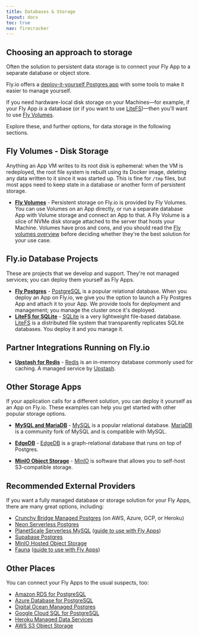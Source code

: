 ```yaml
---
title: Databases & Storage
layout: docs
toc: true
nav: firecracker
---
```


## Choosing an approach to storage

Often the solution to persistent data storage is to connect your Fly App to a separate database or object store.

Fly.io offers a [deploy-it-yourself Postgres app](/docs/postgres/) with some tools to make it easier to manage yourself.

If you need hardware-local disk storage on your Machines&mdash;for example, if your Fly App _is_ a database (or if you want to use [LiteFS](/docs/litefs))&mdash;then you'll want to use [Fly Volumes](/docs/volumes/).

Explore these, and further options, for data storage in the following sections.

## Fly Volumes - Disk Storage

Anything an App VM writes to its root disk is ephemeral: when the VM is redeployed, the root file system is rebuilt using its Docker image, deleting any data written to it since it was started up. This is fine for `/tmp` files, but most apps need to keep state in a database or another form of persistent storage.

- **[Fly Volumes](/docs/volumes/)** - Persistent storage on Fly.io is provided by Fly Volumes. You can use Volumes on an App directly, or run a separate database App with Volume storage and connect an App to that. A Fly Volume is a slice of NVMe disk storage attached to the server that hosts your Machine. Volumes have pros and cons, and you should read the [Fly volumes overview](/docs/reference/volumes/) before deciding whether they're the best solution for your use case.

## Fly.io Database Projects

These are projects that we develop and support. They're not managed services; you can deploy them yourself as Fly Apps.

- **[Fly Postgres](/docs/postgres/)** - [PostgreSQL](https://www.postgresql.org/) is a popular relational database. When you deploy an App on Fly.io, we give you the option to launch a Fly Postgres App and attach it to your App. We provide tools for deployment and management; you manage the cluster once it's deployed.
- **[LiteFS for SQLite](/docs/litefs/)** - [SQLite](https://www.sqlite.org/index.html) is a very lightweight file-based database. [LiteFS](/docs/litefs/) is a distributed file system that transparently replicates SQLite databases. You deploy it and you manage it.

## Partner Integrations Running on Fly.io

- **[Upstash for Redis](/docs/reference/redis/)** - [Redis](https://redis.io/) is an in-memory database commonly used for caching. A managed service by [Upstash](https://upstash.com/).

## Other Storage Apps

If your application calls for a different solution, you can deploy it yourself as an App on Fly.io. These examples can help you get started with other popular storage options.

- **[MySQL and MariaDB](/docs/app-guides/mysql-on-fly/)** - [MySQL](https://www.mysql.com/) is a popular relational database. [MariaDB](https://mariadb.org/) is a community fork of MySQL and is compatible with MySQL.

- **[EdgeDB](/docs/app-guides/edgedb/)** - [EdgeDB](https://www.edgedb.com/) is a graph-relational database that runs on top of Postgres.

- **[MinIO Object Storage](/docs/app-guides/minio/)** - [MinIO](https://min.io/) is software that allows you to self-host S3-compatible storage.

## Recommended External Providers

If you want a fully managed database or storage solution for your Fly Apps, there are many great options, including:

- [Crunchy Bridge Managed Postgres](https://www.crunchydata.com/products/crunchy-bridge) (on AWS, Azure, GCP, or Heroku)
- [Neon Serverless Postgres](https://neon.tech/)
- [PlanetScale Serverless MySQL](https://planetscale.com/) ([guide to use with Fly Apps](/docs/app-guides/planetscale/))
- [Supabase Postgres](https://supabase.com/database)
- [MinIO Hosted Object Storage](https://min.io/)
- [Fauna](https://fauna.com/) ([guide to use with Fly Apps](/docs/app-guides/fauna/))

## Other Places

You can connect your Fly Apps to the usual suspects, too:

- [Amazon RDS for PostgreSQL](https://aws.amazon.com/rds/postgresql/)
- [Azure Database for PostgreSQL](https://azure.microsoft.com/en-us/products/postgresql/#overview)
- [Digital Ocean Managed Postgres](https://www.digitalocean.com/products/managed-databases-postgresql)
- [Google Cloud SQL for PostgreSQL](https://cloud.google.com/sql/docs/postgres/)
- [Heroku Managed Data Services](https://www.heroku.com/managed-data-services)
- [AWS S3 Object Storage](https://aws.amazon.com/s3/)
